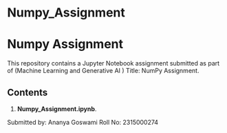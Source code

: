 # Numpy_Assignment
# Numpy Assignment

This repository contains a Jupyter Notebook assignment submitted as part of (Machine Learning and Generative AI ) Title: NumPy Assignment.

## Contents

1. **Numpy_Assignment.ipynb**.

Submitted by: Ananya Goswami 
Roll No: 2315000274

